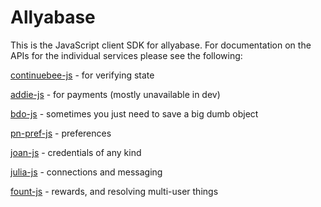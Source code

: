 # Allyabase

This is the JavaScript client SDK for allyabase. 
For documentation on the APIs for the individual services please see the following:

[continuebee-js](https://www.npmjs.com/package/continuebee-js) - for verifying state

[addie-js](https://www.npmjs.com/package/addie-js) - for payments (mostly unavailable in dev)

[bdo-js](https://www.npmjs.com/package/bdo-js) - sometimes you just need to save a big dumb object

[pn-pref-js](https://www.npmjs.com/package/pn-pref-js) - preferences

[joan-js](https://www.npmjs.com/package/joan-js) - credentials of any kind

[julia-js](https://www.npmjs.com/package/julia-js) - connections and messaging

[fount-js](https://www.npmjs.com/package/fount-js) - rewards, and resolving multi-user things
